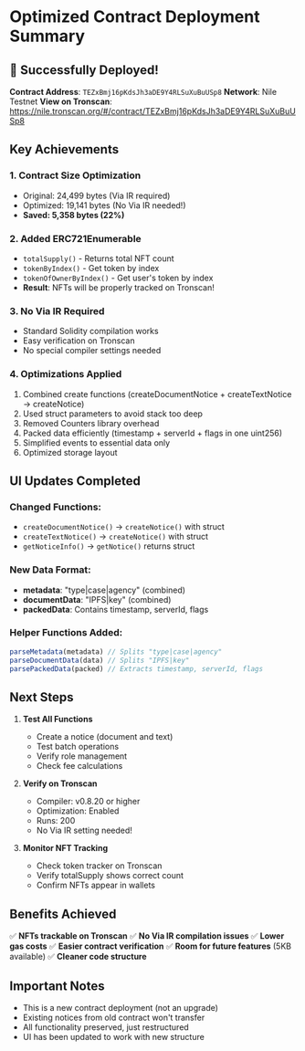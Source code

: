# Optimized Contract Deployment Summary

## 🎉 Successfully Deployed!

**Contract Address**: `TEZxBmj16pKdsJh3aDE9Y4RLSuXuBuUSp8`
**Network**: Nile Testnet
**View on Tronscan**: https://nile.tronscan.org/#/contract/TEZxBmj16pKdsJh3aDE9Y4RLSuXuBuUSp8

## Key Achievements

### 1. **Contract Size Optimization**
- Original: 24,499 bytes (Via IR required)
- Optimized: 19,141 bytes (No Via IR needed!)
- **Saved: 5,358 bytes (22%)**

### 2. **Added ERC721Enumerable**
- `totalSupply()` - Returns total NFT count
- `tokenByIndex()` - Get token by index
- `tokenOfOwnerByIndex()` - Get user's token by index
- **Result**: NFTs will be properly tracked on Tronscan!

### 3. **No Via IR Required**
- Standard Solidity compilation works
- Easy verification on Tronscan
- No special compiler settings needed

### 4. **Optimizations Applied**
1. Combined create functions (createDocumentNotice + createTextNotice → createNotice)
2. Used struct parameters to avoid stack too deep
3. Removed Counters library overhead
4. Packed data efficiently (timestamp + serverId + flags in one uint256)
5. Simplified events to essential data only
6. Optimized storage layout

## UI Updates Completed

### Changed Functions:
- `createDocumentNotice()` → `createNotice()` with struct
- `createTextNotice()` → `createNotice()` with struct
- `getNoticeInfo()` → `getNotice()` returns struct

### New Data Format:
- **metadata**: "type|case|agency" (combined)
- **documentData**: "IPFS|key" (combined)
- **packedData**: Contains timestamp, serverId, flags

### Helper Functions Added:
```javascript
parseMetadata(metadata) // Splits "type|case|agency"
parseDocumentData(data) // Splits "IPFS|key"
parsePackedData(packed) // Extracts timestamp, serverId, flags
```

## Next Steps

1. **Test All Functions**
   - Create a notice (document and text)
   - Test batch operations
   - Verify role management
   - Check fee calculations

2. **Verify on Tronscan**
   - Compiler: v0.8.20 or higher
   - Optimization: Enabled
   - Runs: 200
   - No Via IR setting needed!

3. **Monitor NFT Tracking**
   - Check token tracker on Tronscan
   - Verify totalSupply shows correct count
   - Confirm NFTs appear in wallets

## Benefits Achieved

✅ **NFTs trackable on Tronscan**
✅ **No Via IR compilation issues**
✅ **Lower gas costs**
✅ **Easier contract verification**
✅ **Room for future features** (5KB available)
✅ **Cleaner code structure**

## Important Notes

- This is a new contract deployment (not an upgrade)
- Existing notices from old contract won't transfer
- All functionality preserved, just restructured
- UI has been updated to work with new structure